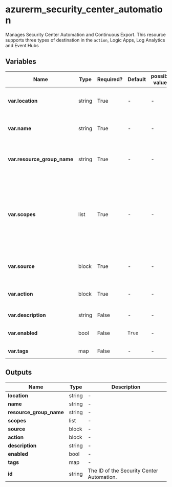 # azurerm_security_center_automation

Manages Security Center Automation and Continuous Export. This resource supports three types of destination in the `action`, Logic Apps, Log Analytics and Event Hubs

## Variables

| Name | Type | Required? | Default  | possible values | Description |
| ---- | ---- | --------- | -------- | ----------- | ----------- |
| **var.location** | string | True | -  |  -  | The Azure Region where the Security Center Automation should exist. Changing this forces a new Security Center Automation to be created. | 
| **var.name** | string | True | -  |  -  | The name which should be used for this Security Center Automation. Changing this forces a new Security Center Automation to be created. | 
| **var.resource_group_name** | string | True | -  |  -  | The name of the Resource Group where the Security Center Automation should exist. Changing this forces a new Security Center Automation to be created. | 
| **var.scopes** | list | True | -  |  -  | A list of scopes on which the automation logic is applied, at least one is required. Supported scopes are a subscription (in this format `/subscriptions/00000000-0000-0000-0000-000000000000`) or a resource group under that subscription (in the format `/subscriptions/00000000-0000-0000-0000-000000000000/resourceGroups/example`). The automation will only apply on defined scopes. | 
| **var.source** | block | True | -  |  -  | One or more `source` blocks. A `source` defines what data types will be processed and a set of rules to filter that data. | 
| **var.action** | block | True | -  |  -  | One or more `action` blocks. An `action` tells this automation where the data is to be sent to upon being evaluated by the rules in the `source`. | 
| **var.description** | string | False | -  |  -  | Specifies the description for the Security Center Automation. | 
| **var.enabled** | bool | False | `True`  |  -  | Boolean to enable or disable this Security Center Automation. Defaults to `true`. | 
| **var.tags** | map | False | -  |  -  | A mapping of tags assigned to the resource. | 



## Outputs

| Name | Type | Description |
| ---- | ---- | --------- | 
| **location** | string  | - | 
| **name** | string  | - | 
| **resource_group_name** | string  | - | 
| **scopes** | list  | - | 
| **source** | block  | - | 
| **action** | block  | - | 
| **description** | string  | - | 
| **enabled** | bool  | - | 
| **tags** | map  | - | 
| **id** | string  | The ID of the Security Center Automation. | 